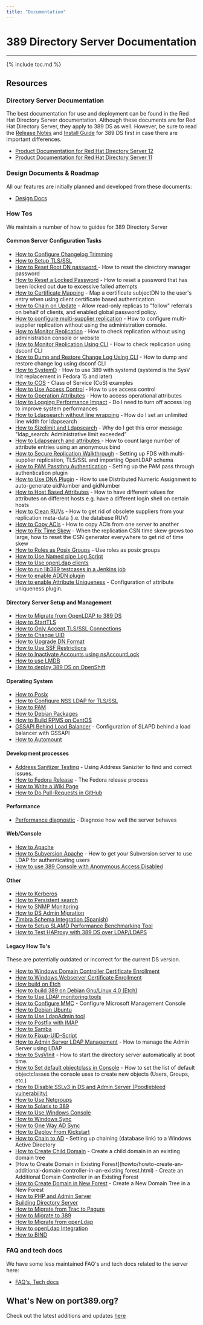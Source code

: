 ```yaml
---
title: "Documentation"
---
```


# 389 Directory Server Documentation
------------------------------------

{% include toc.md %}

## Resources

### Directory Server Documentation

The best documentation for use and deployment can be found in the Red Hat Directory Server documentation. Although these documents are for Red Hat Directory Server, they apply to 389 DS as well. However, be sure to read the [Release Notes](releases/release-notes.html) and [Install Guide](legacy/install-guide.html) for 389 DS first in case there are important differences.

- [Product Documentation for Red Hat Directory Server 12](https://access.redhat.com/documentation/en-us/red_hat_directory_server/12)
- [Product Documentation for Red Hat Directory Server 11](https://access.redhat.com/documentation/en-us/red_hat_directory_server/11)

### Design Documents & Roadmap

All our features are initially planned and developed from these documents:

- [Design Docs](design/design.html)

### How Tos

We maintain a number of how to guides for 389 Directory Server

#### Common Server Configuration Tasks

-   [How to Configure Changelog Trimming](FAQ/changelog-trimming.html)
-   [How to Setup TLS/SSL](howto/howto-ssl.html)
-   [How to Reset Root DN password ](howto/howto-resetdirmgrpassword.html) - How to reset the directory manager password
-   [How to Reset a Locked Password](howto/howto-passwordreset.html) - How to reset a password that has been locked out due to excessive failed attempts
-   [How to Certificate Mapping](howto/howto-certmapping.html) - Map a certificate subjectDN to the user's entry when using client certificate based authentication.
-   [How to Chain on Update](howto/howto-chainonupdate.html) - Allow read-only replicas to "follow" referrals on behalf of clients, and enabled global password policy.
-   [How to configure multi-supplier replication](howto/howto-multisupplierreplication.html) - How to configure multi-supplier replication without using the administration console.
-   [How to Monitor Replication](howto/howto-replicationmonitoring.html) - How to check replication without using administration console or website
-   [How to Monitor Replication Using CLI](howto/howto-monitor-replication.html) - How to check replication using dsconf CLI
-   [How to Dump and Restore Change Log Using CLI](howto/howto-dump-restore-changelog.html) - How to dump and restore change log using dsconf CLI
-   [How to SystemD](howto/howto-systemd.html) - How to use 389 with systemd (systemd is the SysV Init replacement in Fedora 15 and later)
-   [How to COS](howto/howto-classofservice.html) - Class of Service (CoS) examples
-   [How to Use Access Control](howto/howto-accesscontrol.html) - How to use access control
-   [How to Operation Attributes](howto/howto-operationalattributes.html) - How to access operational attributes
-   [How to Logging Performance Impact](howto/howto-logsystemperf.html) - Do I need to turn off access log to improve system performances
-   [How to Ldapsearch without line wrapping](howto/howto-unlimitedwidthldapsearch.html) - How do I set an unlimited line width for ldapsearch
-   [How to Sizelimit and Ldapsearch](howto/howto-ldapsearchsizelimit.html) - Why do I get this error message "ldap\_search: Administrative limit exceeded"
-   [How to Ldapsearch and attributes ](howto/howto-ldapsearchmanyattr.html) - How to count large number of attribute entries using an anonymous bind
-   [How to Secure Replication Walkthrough](howto/howto-walkthroughmultisupplierssl.html) - Setting up FDS with multi-supplier replication, TLS/SSL and importing OpenLDAP schema
-   [How to PAM Passthru Authentication](howto/howto-pam-pass-through.html) - Setting up the PAM pass through authentication plugin
-   [How to Use DNA Plugin](howto/howto-dna.html) - How to use Distributed Numeric Assignment to auto-generate uidNumber and gidNumber
-   [How to Host Based Attributes](howto/howto-hostbasedattributes.html) - How to have different values for attributes on different hosts e.g. have a different login shell on certain hosts
-   [How to Clean RUVs](howto/howto-cleanruv.html) - How to get rid of obsolete suppliers from your replication meta-data (i.e. the database RUV)
-   [How to Copy ACIs](howto/howto-copyacis.html) - How to copy ACIs from one server to another
-   [How to Fix Time Skew](howto/howto-fix-and-reset-time-skew.html) - When the replication CSN time skew grows too large, how to reset the CSN generator everywhere to get rid of time skew
-   [How to Roles as Posix Groups](howto/howto-rolesasgroupsrequirements.html) - Use roles as posix groups
-   [How to Use Named pipe Log Script](howto/howto-use-named-pipe-log-script.html)
-   [How to Use openLdap clients](howto/howto-use-openldap-clients-in-389.html)
-   [How to run lib389 testcases in a Jenkins job](howto/howto-run-lib389-jenkins.html)
-   [How to enable ADDN plugin](howto/howto-addn.html)
-   [How to enable Attribute Uniqueness](howto/howto-uid-uniqueness.html) - Configuration of attribute uniqueness plugin.

#### Directory Server Setup and Management

-   [How to Migrate from OpenLDAP to 389 DS](howto/howto-openldap-migration.html)
-   [How to StartTLS](howto/howto-starttls.html)
-   [How to Only Accept TLS/SSL Connections](howto/howto-listensslonly.html)
-   [How to Change UID](howto/howto-changeuid.html)
-   [How to Upgrade DN Format](howto/howto-upgrade-to-new-dn-format.html)
-   [How to Use SSF Restrictions](howto/howto-use-ssf-restrictions.html)
-   [How to Inactivate Accounts using nsAccountLock](howto/howto-account-inactivation.html)
-   [How to use LMDB](howto/howto-use-lmdb.html)
-   [How to deploy 389 DS on OpenShift](howto/howto-deploy-389ds-on-openshift.html)

#### Operating System

-   [How to Posix](howto/howto-posix.html)
-   [How to Configure NSS LDAP for TLS/SSL ](howto/howto-ldapnsswithssl.html)
-   [How to PAM](howto/howto-pam.html)
-   [How to Debian Packages](howto/howto-debianpackages.html)
-   [How to Build RPMS on CentOS ](howto/howto-buildrpmsforcentos-rhel.html)
-   [GSSAPI Behind Load Balancer](howto/howto-loadbalance-gssapi.html) - Configuration of SLAPD behind a load balancer with GSSAPI
-   [How to Automount](howto/howto-automount.html)

#### Development processes

-   [Address Sanitizer Testing](howto/howto-addresssanitizer.html) - Using Address Saniziter to find and correct issues.
-   [How to Fedora Release](howto/howto-fedora-release-process.html) - The Fedora release process
-   [How to Write a Wiki Page](howto/howto-write-wiki-page.html)
-   [How to Do Pull-Requests in GitHub](howto/howto-do-pull-requests.html)

#### Performance

-   [Performance diagnostic](development/performance-diagnostic.html) - Diagnose how well the server behaves

#### Web/Console

-   [How to Apache](howto/howto-apache.html)
-   [How to Subversion Apache](howto/howto-subversion-apache-ldap.html) - How to get your Subversion server to use LDAP for authenticating users
-   [How to use 389 Console with Anonymous Access Disabled](administration/console-login-and-anonymous-access.html)

#### Other

-   [How to Kerberos](howto/howto-kerberos.html)
-   [How to Persistent search](howto/howto-persistent-search.html)
-   [How to SNMP Monitoring](howto/howto-snmpmonitoring.html)
-   [How to DS Admin Migration](howto/howto-ds-admin-migration.html)
-   [Zimbra Schema Integration (Spanish)](http://wiki.fedora-ve.org/WilmerJaramillo/ZimbraSchema)
-   [How to Setup SLAMD Performance Benchmarking Tool](howto/howto-setup-slamd.html)
-   [How to Test HAProxy with 389 DS over LDAP/LDAPS](howto/howto-test-haproxy-ldaps.html)

#### Legacy How To's

These are potentially outdated or incorrect for the current DS version.

-   [How to Windows Domain Controller Certificate Enrollment](howto/howto-windows-domain-controller-certificate-enrollment.html)
-   [How to Windows Webserver Certificate Enrollment](howto/howto-windows-webserver-certificate-enrollment.html)
-   [How build on Etch](howto/howto-buildonetch.html)
-   [How to build 389 on Debian Gnu/Linux 4.0 (Etch) ](howto/howto-gentoodsbuildinstallation.html)
-   [How to Use LDAP monitoring tools](howto/howto-cn-equals-monitor-ldap-monitoring.html)
-   [How to Configure MMC](howto/howto-configure-mmc.html) - Configure Microsoft Management Console
-   [How to Debian Ubuntu](howto/howto-debianubuntu.html)
-   [How to Use LdapAdmin tool ](howto/howto-ldapadmin.html)
-   [How to Postfix with IMAP](howto/howto-postfix-imap.html)
-   [How to Samba](howto/howto-samba.html)
-   [How to Fixup-UID-Script](howto/howto-uidfixup.html)
-   [How to Admin Server LDAP Management](howto/howto-adminserverldapmgmt.html) - How to manage the Admin Server using LDAP
-   [How to SysVInit](howto/howto-sysvinit.html) - How to start the directory server automatically at boot time.
-   [How to Set default objectclass in Console](howto/howto-default-console-object-objectclass.html) - How to set the list of default objectclasses the console uses to create new objects (Users, Groups, etc.)
-   [How to Disable SSLv3 in DS and Admin Server (Poodlebleed vulnerability)](howto/howto-disable-sslv3.html)
-   [How to Use Netgroups](howto/howto-netgroups.html)
-   [How to Solaris to 389](howto/howto-solarisclient.html)
-   [How to Use Windows Console](howto/howto-windowsconsole.html)
-   [How to Windows Sync](howto/howto-windowssync.html)
-   [How to One Way AD Sync](howto/howto-one-way-active-directory-sync.html)
-   [How to Deploy From Kickstart](howto/howto-deployfromkickstart.html)
-   [How to Chain to AD](howto/howto-chaintoad.html) - Setting up chaining (database link) to a Windows Active Directory
-   [How to Create Child Domain](howto/howto-create-a-child-domain-in-an-existing-domain-tree.html) - Create a child domain in an existing domain tree
-   [How to Create Domain in Existing Forest](howto/howto-create-an-additional-domain-controller-in-an-existing forest.html) - Create an Additional Domain Controller in an Existing Forest
-   [How to Create Domain in New Forest](howto/howto-create-a-new-domain-tree-in-a-new-forest.html) - Create a New Domain Tree in a New Forest
-   [How to PHP and Admin Server](howto/howto-phpldapadmin.html)
-   [Building Directory Server](development/legacy-building.html)
-   [How to Migrate from Trac to Pagure](howto/howto-migrate-to-pagure.html)
-   [How to Migrate to 389](howto/howto-migratetoldap.html)
-   [How to Migrate from openLdap](howto/howto-openldapmigration.html)
-   [How to openLdap Integration](howto/howto-openldapintegration.html)
-   [How to BIND](howto/howto-bind.html)

### FAQ and tech docs

We have some less maintained FAQ's and tech docs related to the server here:

- [FAQ's, Tech docs](tech-docs.html)

## What's New on port389.org?

Check out the latest additions and updates [here](../../whats_new.html)
